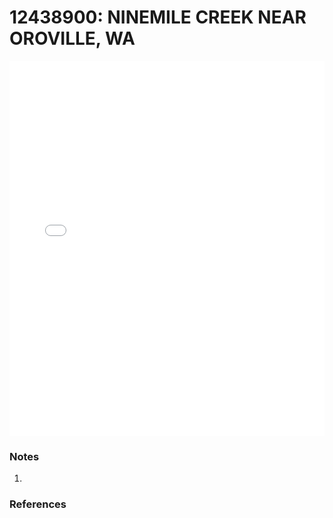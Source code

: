 # 12438900: NINEMILE CREEK NEAR OROVILLE, WA

<iframe src="/_static/stations/12438900_fdc.html" width="100%" height="600" frameborder="0"></iframe>

### Notes
1. 

### References

